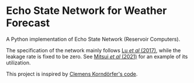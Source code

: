 # Echo State Network for Weather Forecast

A Python implementation of Echo State Network (Reservoir Computers).

The specification of the network mainly follows [Lu *et al* (2017)](https://aip.scitation.org/doi/10.1063/1.4979665), while the leakage rate is fixed to be zero. See [Mitsui *et al* (2021)](https://iopscience.iop.org/article/10.1088/1748-9326/ac0acb) for an example of its utilization.

This project is inspired by [Clemens Korndörfer's code](https://github.com/cknd/pyESN).
